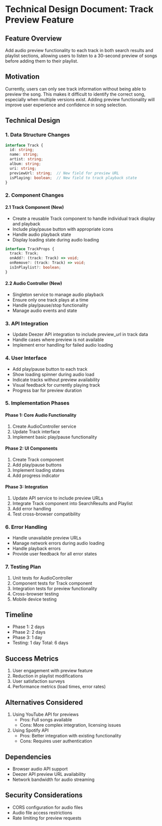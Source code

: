 # Technical Design Document: Track Preview Feature

## Feature Overview
Add audio preview functionality to each track in both search results and playlist sections, allowing users to listen to a 30-second preview of songs before adding them to their playlist.

## Motivation
Currently, users can only see track information without being able to preview the song. This makes it difficult to identify the correct song, especially when multiple versions exist. Adding preview functionality will improve user experience and confidence in song selection.

## Technical Design

### 1. Data Structure Changes
```typescript
interface Track {
  id: string;
  name: string;
  artist: string;
  album: string;
  uri: string;
  previewUrl: string;  // New field for preview URL
  isPlaying: boolean;  // New field to track playback state
}
```

### 2. Component Changes

#### 2.1 Track Component (New)
- Create a reusable Track component to handle individual track display and playback
- Include play/pause button with appropriate icons
- Handle audio playback state
- Display loading state during audio loading

```typescript
interface TrackProps {
  track: Track;
  onAdd?: (track: Track) => void;
  onRemove?: (track: Track) => void;
  isInPlaylist?: boolean;
}
```

#### 2.2 Audio Controller (New)
- Singleton service to manage audio playback
- Ensure only one track plays at a time
- Handle play/pause/stop functionality
- Manage audio events and state

### 3. API Integration
- Update Deezer API integration to include preview_url in track data
- Handle cases where preview is not available
- Implement error handling for failed audio loading

### 4. User Interface
- Add play/pause button to each track
- Show loading spinner during audio load
- Indicate tracks without preview availability
- Visual feedback for currently playing track
- Progress bar for preview duration

### 5. Implementation Phases

#### Phase 1: Core Audio Functionality
1. Create AudioController service
2. Update Track interface
3. Implement basic play/pause functionality

#### Phase 2: UI Components
1. Create Track component
2. Add play/pause buttons
3. Implement loading states
4. Add progress indicator

#### Phase 3: Integration
1. Update API service to include preview URLs
2. Integrate Track component into SearchResults and Playlist
3. Add error handling
4. Test cross-browser compatibility

### 6. Error Handling
- Handle unavailable preview URLs
- Manage network errors during audio loading
- Handle playback errors
- Provide user feedback for all error states

### 7. Testing Plan
1. Unit tests for AudioController
2. Component tests for Track component
3. Integration tests for preview functionality
4. Cross-browser testing
5. Mobile device testing

## Timeline
- Phase 1: 2 days
- Phase 2: 2 days
- Phase 3: 1 day
- Testing: 1 day
Total: 6 days

## Success Metrics
1. User engagement with preview feature
2. Reduction in playlist modifications
3. User satisfaction surveys
4. Performance metrics (load times, error rates)

## Alternatives Considered
1. Using YouTube API for previews
   - Pros: Full songs available
   - Cons: More complex integration, licensing issues
2. Using Spotify API
   - Pros: Better integration with existing functionality
   - Cons: Requires user authentication

## Dependencies
- Browser audio API support
- Deezer API preview URL availability
- Network bandwidth for audio streaming

## Security Considerations
- CORS configuration for audio files
- Audio file access restrictions
- Rate limiting for preview requests 